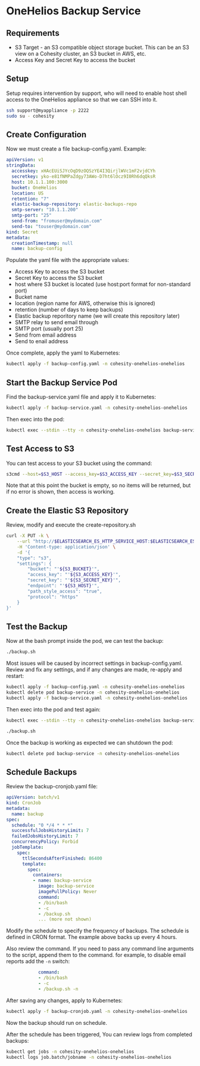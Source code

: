 # OneHelios Backup Service

## Requirements

* S3 Target - an S3 compatible object storage bucket. This can be an S3 view on a Cohesity cluster, an S3 bucket in AWS, etc.
* Access Key and Secret Key to access the bucket

## Setup

Setup requires intervention by support, who will need to enable host shell access to the OneHelios appliance so that we can SSH into it.

```bash
ssh support@myappliance -p 2222
sudo su - cohesity
```

## Create Configuration

Now we must create a file backup-config.yaml. Example:

```yaml
apiVersion: v1
stringData:
  accesskey: xHAcEUiSJYcOqD9zOQSzYE4I3QirjlWVc1mF2vjdCYh
  secretkey: yko-e81fNMPaZdgy73AWo-D7ht6lOcz9I0Rh6dqQksR
  host: 10.1.1.100:3000
  bucket: OneHelios
  location: US
  retention: "7"
  elastic-backup-repository: elastic-backups-repo
  smtp-server: "10.1.1.200"
  smtp-port: "25"
  send-from: "fromuser@mydomain.com"
  send-to: "touser@mydomain.com"
kind: Secret
metadata:
  creationTimestamp: null
  name: backup-config
```

Populate the yaml file with the appropriate values:

* Access Key to access the S3 bucket
* Secret Key to access the S3 bucket
* host where S3 bucket is located (use host:port format for non-standard port)
* Bucket name
* location (region name for AWS, otherwise this is ignored)
* retention (number of days to keep backups)
* Elastic backup reporitory name (we will create this repository later)
* SMTP relay to send email through
* SMTP port (usually port 25)
* Send from email address
* Send to enail address

Once complete, apply the yaml to Kubernetes:

```bash
kubectl apply -f backup-config.yaml -n cohesity-onehelios-onehelios
```

## Start the Backup Service Pod

Find the backup-service.yaml file and apply it to Kubernetes:

```bash
kubectl apply -f backup-service.yaml -n cohesity-onehelios-onehelios
```

Then exec into the pod:

```bash
kubectl exec --stdin --tty -n cohesity-onehelios-onehelios backup-service -- /bin/bash
```

## Test Access to S3

You can test access to your S3 bucket using the command:

```bash
s3cmd --host=$S3_HOST --access_key=$S3_ACCESS_KEY --secret_key=$S3_SECRET_KEY ls s3://$S3_BUCKET --no-check-certificate
```

Note that at this point the bucket is empty, so no items will be returned, but if no error is shown, then access is working.

## Create the Elastic S3 Repository

Review, modify and execute the create-repository.sh

```bash
curl -X PUT -k \
    --url "http://$ELASTICSEARCH_ES_HTTP_SERVICE_HOST:$ELASTICSEARCH_ES_HTTP_PORT_9200_TCP_PORT/_snapshot/$ELASTIC_BACKUP_REPOSITORY"  \
    -H 'Content-type: application/json' \
    -d '{
    "type": "s3",
    "settings": {
        "bucket": "'${S3_BUCKET}'",
        "access_key": "'${S3_ACCESS_KEY}'",
        "secret_key": "'${S3_SECRET_KEY}'",
        "endpoint": "'${S3_HOST}'",
        "path_style_access": "true",
        "protocol": "https"
    }
}'
```

## Test the Backup

Now at the bash prompt inside the pod, we can test the backup:

```bash
./backup.sh
```

Most issues will be caused by incorrect settings in backup-config.yaml. Review and fix any settings, and if any changes are made, re-apply and restart:

```bash
kubectl apply -f backup-config.yaml -n cohesity-onehelios-onehelios
kubectl delete pod backup-service -n cohesity-onehelios-onehelios
kubectl apply -f backup-service.yaml -n cohesity-onehelios-onehelios
```

Then exec into the pod and test again:

```bash
kubectl exec --stdin --tty -n cohesity-onehelios-onehelios backup-service -- /bin/bash
```

```bash
./backup.sh
```

Once the backup is working as expected we can shutdown the pod:

```bash
kubectl delete pod backup-service -n cohesity-onehelios-onehelios
```

## Schedule Backups

Review the backup-cronjob.yaml file:

```yaml
apiVersion: batch/v1
kind: CronJob
metadata:
  name: backup
spec:
  schedule: "0 */4 * * *"
  successfulJobsHistoryLimit: 7
  failedJobsHistoryLimit: 7
  concurrencyPolicy: Forbid
  jobTemplate:
    spec:
      ttlSecondsAfterFinished: 86400
      template:
        spec:
          containers:
          - name: backup-service
            image: backup-service
            imagePullPolicy: Never
            command:
            - /bin/bash
            - -c
            - /backup.sh
            ... (more not shown)
```

Modify the schedule to specify the frequency of backups. The schedule is defined in CRON format. The example above backs up every 4 hours.

Also review the command. If you need to pass any command line arguments to the script, append them to the command. for example, to disable email reports add the `-n` switch:

```yaml
            command:
            - /bin/bash
            - -c
            - /backup.sh -n
```

After saving any changes, apply to Kubernetes:

```bash
kubectl apply -f backup-cronjob.yaml -n cohesity-onehelios-onehelios
```

Now the backup should run on schedule.

After the schedule has been triggered, You can review logs from completed backups:

```bash
kubectl get jobs -n cohesity-onehelios-onehelios
kubectl logs job.batch/jobname -n cohesity-onehelios-onehelios
```
